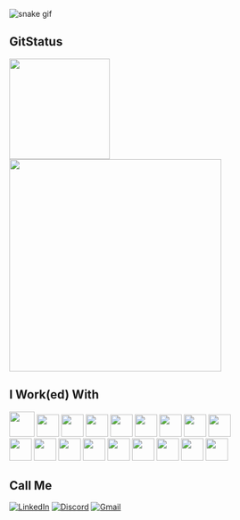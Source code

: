 ![snake gif](https://github.com/your-user-name/your-user-name/blob/output/github-contribution-grid-snake.gif)

<h2 color=red>GitStatus</h2>

<div display=flex>
  <img src="https://th.bing.com/th/id/R.6e475e4b926c1357a61474d128ce2783?rik=Vj81Wwmkw8OPBw&riu=http%3a%2f%2fpre02.deviantart.net%2f88bb%2fth%2fpre%2ff%2f2015%2f323%2fd%2fe%2fstar_butterfly_by_sparxyz-d9h8zk1.png&ehk=U9oNmhqJSM6OEr3NuO5r7CDOKid7xH7sL763TCfd2os%3d&risl=&pid=ImgRaw&r=0" width=180>
  <img src="https://github-readme-stats-git-masterrstaa-rickstaa.vercel.app/api/top-langs/?username=fadadoc&layout=compact&bg_color=000&border_color=30A3DC&title_color=E94D5F&text_color=FFF" width=380>
</div>

<h2 color=red>I Work(ed) With</h2>

<div display=flex>
  <img src="https://cdn.jsdelivr.net/gh/devicons/devicon@latest/icons/java/java-original.svg" width=45>
  <img src="https://cdn.jsdelivr.net/gh/devicons/devicon@latest/icons/c/c-original.svg" width=40>
  <img src="https://cdn.jsdelivr.net/gh/devicons/devicon@latest/icons/cplusplus/cplusplus-original.svg" width=40>
  <img src="https://cdn.jsdelivr.net/gh/devicons/devicon@latest/icons/javascript/javascript-original.svg" width=40>
  <img src="https://cdn.jsdelivr.net/gh/devicons/devicon@latest/icons/css3/css3-original.svg" width=40>
  <img src="https://cdn.jsdelivr.net/gh/devicons/devicon@latest/icons/html5/html5-original.svg" width=40>
  <img src="https://cdn.jsdelivr.net/gh/devicons/devicon@latest/icons/maven/maven-original.svg" width=40>
  <img src="https://cdn.jsdelivr.net/gh/devicons/devicon@latest/icons/filezilla/filezilla-original.svg" width=40>
  <img src="https://cdn.jsdelivr.net/gh/devicons/devicon@latest/icons/git/git-original.svg" width=40>
</div>
<div display=flex>
  <img src="https://cdn.jsdelivr.net/gh/devicons/devicon@latest/icons/python/python-original.svg" width=40>
  <img src="https://cdn.jsdelivr.net/gh/devicons/devicon@latest/icons/matplotlib/matplotlib-original.svg" width=40>
  <img src="https://cdn.jsdelivr.net/gh/devicons/devicon@latest/icons/react/react-original.svg" width=40>
  <img src="https://cdn.jsdelivr.net/gh/devicons/devicon@latest/icons/postman/postman-original.svg" width=40>
  <img src="https://cdn.jsdelivr.net/gh/devicons/devicon@latest/icons/vscode/vscode-original.svg" width=40>
  <img src="https://cdn.jsdelivr.net/gh/devicons/devicon@latest/icons/eclipse/eclipse-original.svg" width=40>
  <img src="https://cdn.jsdelivr.net/gh/devicons/devicon@latest/icons/spring/spring-original.svg" width=40>
  <img src="https://cdn.jsdelivr.net/gh/devicons/devicon@latest/icons/nodejs/nodejs-original.svg" width=40>
  <img src="https://cdn.jsdelivr.net/gh/devicons/devicon@latest/icons/figma/figma-original.svg" width=40>
</div>

<h2 color=red>Call Me</h2>

[![LinkedIn](https://img.shields.io/badge/LinkedIn-0077B5?style=for-the-badge&logo=linkedin&logoColor=white)](https://www.linkedin.com/in/joão-douglas-dantas-a48a16247)
[![Discord](https://img.shields.io/badge/Discord-7289DA?style=for-the-badge&logo=discord&logoColor=white)](https://discord.com/channels/@fadadoc/)
[![Gmail](https://img.shields.io/badge/Gmail-333333?style=for-the-badge&logo=gmail&logoColor=red)](mailto:joao.douglas226@gmail.com)

